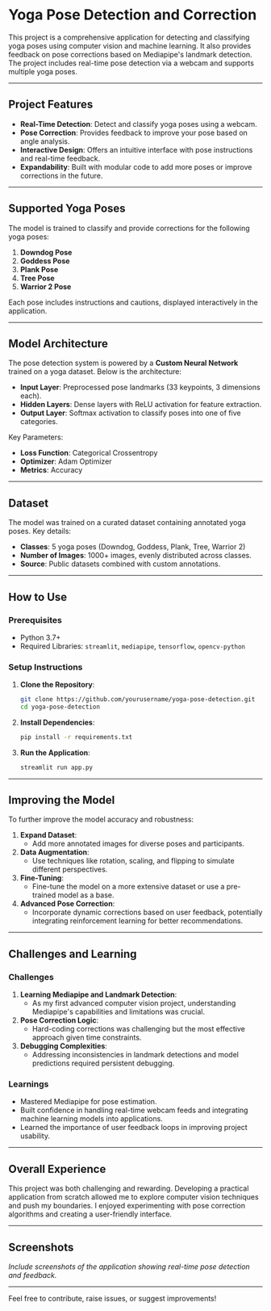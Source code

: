 # Yoga Pose Detection and Correction

This project is a comprehensive application for detecting and classifying yoga poses using computer vision and machine learning. It also provides feedback on pose corrections based on Mediapipe's landmark detection. The project includes real-time pose detection via a webcam and supports multiple yoga poses.

---

## Project Features
- **Real-Time Detection**: Detect and classify yoga poses using a webcam.
- **Pose Correction**: Provides feedback to improve your pose based on angle analysis.
- **Interactive Design**: Offers an intuitive interface with pose instructions and real-time feedback.
- **Expandability**: Built with modular code to add more poses or improve corrections in the future.

---

## Supported Yoga Poses
The model is trained to classify and provide corrections for the following yoga poses:
1. **Downdog Pose**  
2. **Goddess Pose**  
3. **Plank Pose**  
4. **Tree Pose**  
5. **Warrior 2 Pose**  

Each pose includes instructions and cautions, displayed interactively in the application.

---

## Model Architecture
The pose detection system is powered by a **Custom Neural Network** trained on a yoga dataset. Below is the architecture:

- **Input Layer**: Preprocessed pose landmarks (33 keypoints, 3 dimensions each).
- **Hidden Layers**: Dense layers with ReLU activation for feature extraction.
- **Output Layer**: Softmax activation to classify poses into one of five categories.

Key Parameters:
- **Loss Function**: Categorical Crossentropy
- **Optimizer**: Adam Optimizer
- **Metrics**: Accuracy

---

## Dataset
The model was trained on a curated dataset containing annotated yoga poses. Key details:
- **Classes**: 5 yoga poses (Downdog, Goddess, Plank, Tree, Warrior 2)
- **Number of Images**: 1000+ images, evenly distributed across classes.
- **Source**: Public datasets combined with custom annotations.

---

## How to Use
### Prerequisites
- Python 3.7+
- Required Libraries: `streamlit`, `mediapipe`, `tensorflow`, `opencv-python`

### Setup Instructions
1. **Clone the Repository**:
   ```bash
   git clone https://github.com/yourusername/yoga-pose-detection.git
   cd yoga-pose-detection
   ```
2. **Install Dependencies**:
   ```bash
   pip install -r requirements.txt
   ```
3. **Run the Application**:
   ```bash
   streamlit run app.py
   ```

---

## Improving the Model
To further improve the model accuracy and robustness:
1. **Expand Dataset**:
   - Add more annotated images for diverse poses and participants.
2. **Data Augmentation**:
   - Use techniques like rotation, scaling, and flipping to simulate different perspectives.
3. **Fine-Tuning**:
   - Fine-tune the model on a more extensive dataset or use a pre-trained model as a base.
4. **Advanced Pose Correction**:
   - Incorporate dynamic corrections based on user feedback, potentially integrating reinforcement learning for better recommendations.

---

## Challenges and Learning
### Challenges
1. **Learning Mediapipe and Landmark Detection**:
   - As my first advanced computer vision project, understanding Mediapipe's capabilities and limitations was crucial.
2. **Pose Correction Logic**:
   - Hard-coding corrections was challenging but the most effective approach given time constraints.
3. **Debugging Complexities**:
   - Addressing inconsistencies in landmark detections and model predictions required persistent debugging.

### Learnings
- Mastered Mediapipe for pose estimation.
- Built confidence in handling real-time webcam feeds and integrating machine learning models into applications.
- Learned the importance of user feedback loops in improving project usability.

---

## Overall Experience
This project was both challenging and rewarding. Developing a practical application from scratch allowed me to explore computer vision techniques and push my boundaries. I enjoyed experimenting with pose correction algorithms and creating a user-friendly interface.

---

## Screenshots
*Include screenshots of the application showing real-time pose detection and feedback.*

---

Feel free to contribute, raise issues, or suggest improvements!
